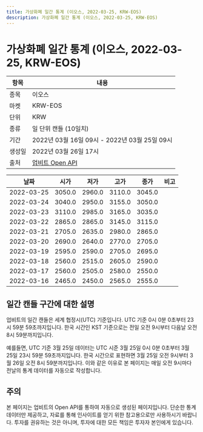 ```yaml
---
title: 가상화폐 일간 통계 (이오스, 2022-03-25, KRW-EOS)
description: 가상화폐 일간 통계 (이오스, 2022-03-25, KRW-EOS)
---
```


가상화폐 일간 통계 (이오스, 2022-03-25, KRW-EOS)
===

|항목|내용|
|--|--|
|종목|이오스|
|마켓|KRW-EOS|
|단위|KRW|
|종류|일 단위 캔들 (10일치)|
|기간|2022년 03월 16일 09시 - 2022년 03월 25일 09시|
|생성일|2022년 03월 26일 17시|
|출처|[업비트 Open API](https://docs.upbit.com)|


|날짜|시가|저가|고가|종가|비고|
|--|--|--|--|--|--|
|2022-03-25|3050.0|2960.0|3110.0|3045.0|    |
|2022-03-24|3040.0|2950.0|3155.0|3050.0|    |
|2022-03-23|3110.0|2985.0|3165.0|3035.0|    |
|2022-03-22|2865.0|2865.0|3145.0|3115.0|    |
|2022-03-21|2705.0|2635.0|2980.0|2865.0|    |
|2022-03-20|2690.0|2640.0|2770.0|2705.0|    |
|2022-03-19|2595.0|2590.0|2705.0|2695.0|    |
|2022-03-18|2560.0|2515.0|2605.0|2590.0|    |
|2022-03-17|2560.0|2505.0|2580.0|2550.0|    |
|2022-03-16|2465.0|2450.0|2565.0|2555.0|    |


일간 캔들 구간에 대한 설명
---


업비트의 일간 캔들은 세계 협정시(UTC) 기준입니다. 
UTC 기준 0시 0분 0초부터 23시 59분 59초까지입니다. 
한국 시간인 KST 기준으로는 전일 오전 9시부터 다음날 오전 8시 59분까지입니다. 


예를들면, UTC 기준 3월 25일 데이터는 UTC 시준 3월 25일 0시 0분 0초부터 3월 25일 23시 59분 59초까지입니다. 
한국 시간으로 표현하면 3월 25일 오전 9시부터 3월 26일 오전 8시 59분까지입니다. 
이와 같은 이유로 본 페이지는 매일 오전 9시마다 전날의 통계 데이터를 자동으로 작성합니다. 


주의
---


본 페이지는 업비트의 Open API를 통하여 자동으로 생성된 페이지입니다. 
단순한 통계 데이터만 제공하고, 자료를 통해 인사이트를 얻기 위한 참고용으로만 사용하시기 바랍니다. 
투자를 권유하는 것은 아니며, 투자에 대한 모든 책임은 투자자 본인에게 있습니다. 
